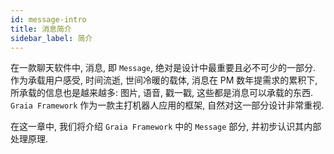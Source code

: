 ```yaml
---
id: message-intro
title: 消息简介
sidebar_label: 简介
---
```


在一款聊天软件中, 消息, 即 `Message`, 绝对是设计中最重要且必不可少的一部分. 作为承载用户感受, 时间流逝,
世间冷暖的载体, 消息在 PM 数年提需求的累积下, 所承载的信息也是越来越多: 图片, 语音, 戳一戳,
这些都是消息可以承载的东西. `Graia Framework` 作为一款主打机器人应用的框架, 自然对这一部分设计非常重视.

在这一章中, 我们将介绍 `Graia Framework` 中的 `Message` 部分, 并初步认识其内部处理原理.